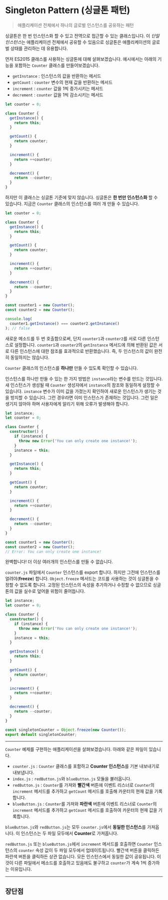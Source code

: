 # Singleton Pattern (싱글톤 패턴)

> 애플리케이션 전체에서 하나의 글로벌 인스턴스를 공유하는 패턴

싱글톤은 한 번 인스턴스화 할 수 있고 전역으로 접근할 수 있는 클래스입니다. 이 *단일 인스턴스*는 애플리케이션 전체에서 공유할 수 있음으로 싱글톤은 애플리케이션의 글로벌 상태를 관리하는 데 유용합니다.

먼저 ES2015 클래스를 사용하는 싱글톤에 대해 살펴보겠습니다. 예시에서는 아래의 기능을 포함하는 `Counter` 클래스를 만들어보겠습니다.

- `getInstance` : 인스턴스의 값을 반환하는 메서드
- `getCount` : `counter` 변수의 현재 값을 반환하는 메서드
- `increment` : `counter` 값을 1씩 증가시키는 메서드
- `decrement` : `counter` 값을 1씩 감소시키는 메서드

```typescript
let counter = 0;

class Counter {
  getInstance() {
    return this;
  }

  getCount() {
    return counter;
  }

  increment() {
    return ++counter;
  }

  decrement() {
    return --counter;
  }
}
```

하지만 이 클래스는 싱글톤 기준에 맞지 않습니다. 싱글톤은 **한 번만 인스턴스화** 할 수 있습니다. 지금은 `Counter` 클래스의 인스턴스를 여러 개 만들 수 있습니다.

```typescript
let counter = 0;

class Counter {
  getInstance() {
    return this;
  }

  getCount() {
    return counter;
  }

  increment() {
    return ++counter;
  }

  decrement() {
    return --counter;
  }
}

const counter1 = new Counter();
const counter2 = new Counter();

console.log(
  counter1.getInstance() === counter2.getInstance()
); // false
```

새로운 메소드를 두 번 호출함으로써, 단지 `counter1`과 `counter2`를 서로 다른 인스턴스로 설정합니다. `counter1`과 `counter2`의 `getInstance` 메서드에 의해 반환된 값은 서로 다른 인스턴스에 대한 참조를 효과적으로 반환했습니다. 즉, 두 인스턴스의 값이 완전히 동일하지는 않습니다.

<!-- <video width='100%' src='https://res.cloudinary.com/ddxwdqwkr/video/upload/v1609056519/patterns.dev/jspat-52_zkwyk1.mp4' autoplay controls playsinline loop> -->

`Counter` 클래스의 인스턴스를 **하나만** 만들 수 있도록 확인할 수 있습니다.

인스턴스를 하나만 만들 수 있는 한 가지 방법은 `instance`라는 변수를 만드는 것입니다. 새 인스턴스가 생성될 때 `Counter` 생성자에서 `instance`의 참조와 동일하게 설정할 수 있습니다. `instance` 변수가 이미 값을 가졌는지 확인하여 새로운 인스턴스가 생기는 것을 방지할 수 있습니다. 그런 경우라면 이미 인스턴스가 존재하는 것입니다. 그런 일은 생기지 않아야 하며 사용자에게 알리기 위해 오류가 발생해야 합니다.

```typescript
let instance;
let counter = 0;

class Counter {
  constructor() {
    if (instance) {
      throw new Error('You can only create one instance!');
    }
    instance = this;
  }

  getInstance() {
    return this;
  }

  getCount() {
    return counter;
  }

  increment() {
    return ++counter;
  }

  decrement() {
    return --counter;
  }
}

const counter1 = new Counter();
const counter2 = new Counter();
// Error: You can only create one instance!
```

완벽합니다! 더 이상 여러개의 인스턴스를 만들 수 없습니다.

`counter.js` 파일에서 `Counter` 인스턴스를 export 합니다. 하지만 그전에 인스턴스를 얼려야(**freeze**) 합니다. `Object.freeze` 메서드는 코드를 사용하는 것이 싱글톤을 수정할 수 없도록 합니다. 고정된 인스턴스의 속성을 추가하거나 수정할 수 없으므로 싱글톤의 값을 실수로 덮어쓸 위험이 줄어듭니다.

```typescript
let instance;
let counter = 0;

class Counter {
  constructor() {
    if (instance) {
      throw new Error('You can only create one instance!');
    }
    instance = this;
  }

  getInstance() {
    return this;
  }

  getCount() {
    return counter;
  }

  increment() {
    return ++counter;
  }

  decrement() {
    return --counter;
  }
}

const singletonCounter = Object.freeze(new Counter());
export default singletonCounter;
```

<hr />

`Counter` 예제를 구현하는 애플리케이션을 살펴보겠습니다. 아래와 같은 파일이 있습니다.

- `counter.js` : `Counter` 클래스를 포함하고 **Counter 인스턴스**를 기본 내보내기로 내보냅니다.
- `index.js` : `redButton.js`와 `blueButton.js` 모듈을 불러옵니다.
- `redButton.js` : `Counter`를 가져와 **빨간색** 버튼에 이벤트 리스너로 `Counter`의 `increment` 메서드를 추가하고 `getCount` 메서드를 호출해 카운터의 현재 값을 기록합니다.
- `blueButton.js` : `Counter`를 가져와 **파란색** 버튼에 이벤트 리스너로 `Counter`의 `increment` 메서드를 추가하고 `getCount` 메서드를 호출하여 카운터의 현재 값을 기록합니다.

`blueButton.js`와 `redButton.js`는 모두 `counter.js`에서 **동일한 인스턴스**를 가져옵니다. 이 인스턴스는 두 파일 모두에서 **Counter**로 가져옵니다.

<!-- <video width='100%' src='https://res.cloudinary.com/ddxwdqwkr/video/upload/v1609056519/patterns.dev/jspat-56_wylvcf.mp4' autoplay controls playsinline loop> -->

`redButton.js` 또는 `blueButton.js`에서 `increment` 메서드를 호출하면 `Counter` 인스턴스의 `counter` 속성 값이 두 파일 모두에서 업데이트됩니다. 빨간색 버튼을 클릭하든 파란색 버튼을 클릭하든 상관 없습니다. 모든 인스턴스에서 동일한 값이 공유됩니다. 이것이 다른 파일에서 메소드를 호출하고 있음에도 불구하고 `counter`가 계속 1씩 증가하는 이유입니다.

<hr />

## 장단점